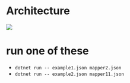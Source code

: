 # Architecture


<img src="https://raw.github.com/specialorange/FDXCM/master/doc/controllers_brief.svg">

# run one of these
- `dotnet run -- example1.json mapper2.json` 
- `dotnet run -- example2.json mapper11.json` 